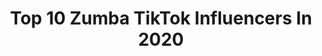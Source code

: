 ---
title: Top 10 Zumba TikTok Influencers In 2020
description: >-
  Find top zumba TikTok influencers in 2020. Most popular hashtags: #zumba #love #challenge #backworkout.
platform: TikTok
profiles:
  - username: "artidangwalss"
    fullname: >-
      Arti Dangwalss
    location: "India"
    followers: 3452
    engagement: 4140
    commentsToLikes: 0.068622
    id: ck9ejlcbt39am0j78onk0vcxn
    verified: false
    hashtags: "#holidaymode, #luvher, #luvtomakevideos, #butitstrue"
  - username: "amargondhali1"
    fullname: >-
      Amar Gondhali
    location: "India"
    followers: 21388
    engagement: 1396
    commentsToLikes: 0.028444
    id: ck8otpwo3m9nm0j787tk7y9pw
    verified: false
    hashtags: "#style, #corona, #fida, #shankar"
  - username: "vivalachelz"
    fullname: >-
      TheNaturalBodyHottie
    location: "United States"
    followers: 40414
    engagement: 961
    commentsToLikes: 0.023557
    id: cka106y0higbo0i788gvhf0yr
    verified: false
    hashtags: "#goinglive, #fitfam, #bodypositivity, #snake"
  - username: "aninhabaracho"
    fullname: >-
      aninhabaracho
    location: "Brazil"
    followers: 5165
    engagement: 759
    commentsToLikes: 0.041714
    id: ck9ejl9we38nh0j78j84ptdgj
    verified: false
    hashtags: "#tresure, #quarentena, #donaherminia, #dublagem"
  - username: "performixathlete"
    fullname: >-
      😎PERFORMIX ANISH💪
    location: "India"
    followers: 29206
    engagement: 1476
    commentsToLikes: 0.005497
    id: ck81s2mhfpjwf0j78bw12b0t2
    verified: false
    hashtags: "#ziddihunmain, #fight, #ropeclimbing, #mahabalipuram"
  - username: "yashkaria0009"
    fullname: >-
      yash
    location: "India"
    followers: 32220
    engagement: 283
    commentsToLikes: 0.008186
    id: ckailsve8pmyz0i78nilvv3su
    verified: false
    hashtags: "#mumbai, #forever, #repost, #myself"
  - username: "jonathanz16"
    fullname: >-
      jona montoya
    location: "Colombia"
    followers: 39591
    engagement: 691
    commentsToLikes: 0.015295
    id: ck9feiw5it69l0j78b5bjjbgd
    verified: false
    hashtags: "#friends, #duo, #gloriaestefan, #challenge"
  - username: "allanalvior_64"
    fullname: >-
      Allan Alvior 🇵🇭
    location: "Philippines"
    followers: 173018
    engagement: 864
    commentsToLikes: 0.066225
    id: ck9ejlb54391e0j78hur7no8w
    verified: false
    hashtags: "#duet, #kahitganyanka, #everybody, #parasapamilya"
  - username: "alwinpedraja"
    fullname: >-
      Alwin Pedraja
    location: ""
    followers: 67337
    engagement: 763
    commentsToLikes: 0.023831
    id: ckad9hf58dp1u0i781pnnaehe
    verified: false
    hashtags: "#reggae, #fypage, #greenscreen, #whitechicks"
  - username: "simrankaur2711"
    fullname: >-
      Insta kaur56simran
    location: "India"
    followers: 241988
    engagement: 752
    commentsToLikes: 0.037914
    id: ck9eukhome69y0j7876bophsa
    verified: false
    hashtags: "#singlelegsquat, #tiktokchallenge, #sidefat, #chestworkout"
---